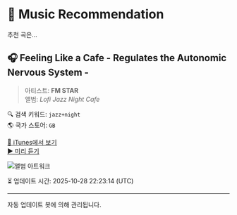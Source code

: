 
# 🎵 Music Recommendation

추천 곡은...

## 🎧 Feeling Like a Cafe - Regulates the Autonomic Nervous System -  
> 아티스트: **FM STAR**  
> 앨범: _Lofi Jazz Night Cafe_  

🔍 검색 키워드: `jazz+night`  
🌎 국가 스토어: `GB`

[🔗 iTunes에서 보기](https://music.apple.com/gb/album/feeling-like-a-cafe-regulates-the-autonomic-nervous-system/1847856426?i=1847857378&uo=4)  
[▶️ 미리 듣기](https://audio-ssl.itunes.apple.com/itunes-assets/AudioPreview221/v4/fa/84/8d/fa848dff-98e9-671e-7c29-75a72b2aaf24/mzaf_15495961064485013582.plus.aac.p.m4a)

![앨범 아트워크](https://is1-ssl.mzstatic.com/image/thumb/Music221/v4/2a/bb/e4/2abbe4f9-da17-a810-1a30-8e42d3aaa3a1/4550713276552_cover.png/100x100bb.jpg)

⏳ 업데이트 시간: 2025-10-28 22:23:14 (UTC)

---
자동 업데이트 봇에 의해 관리됩니다.

